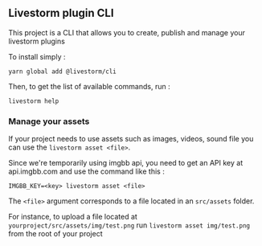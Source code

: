 Livestorm plugin CLI
---

This project is a CLI that allows you to create, publish and manage your livestorm plugins

To install simply : 
```
yarn global add @livestorm/cli
```


Then, to get the list of available commands, run :
```
livestorm help
```

### Manage your assets

If your project needs to use assets such as images, videos, sound file you can use the `livestorm asset <file>`.

Since we're temporarily using imgbb api, you need to get an API key at api.imgbb.com and use the command like this : 

```
IMGBB_KEY=<key> livestorm asset <file>
```

The `<file>` argument corresponds to a file located in an `src/assets` folder.

For instance, to upload a file located at `yourproject/src/assets/img/test.png` run `livestorm asset img/test.png` from the root of your project

